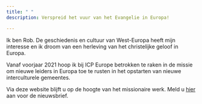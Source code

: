 ```yaml
---
title: " "
description: Verspreid het vuur van het Evangelie in Europa!

---
```

Ik ben Rob. De geschiedenis en cultuur van West-Europa heeft mijn interesse en ik droom van een herleving van het christelijke geloof in Europa.

Vanaf voorjaar 2021 hoop ik bij ICP Europe betrokken te raken in de missie om nieuwe leiders in Europa toe te rusten in het opstarten van nieuwe interculturele gemeentes.

Via deze website blijft u op de hoogte van het missionaire werk. Meld u [hier](http://eepurl.com/gnT5rb "Aanmelden nieuwsbrief") aan voor de nieuwsbrief.